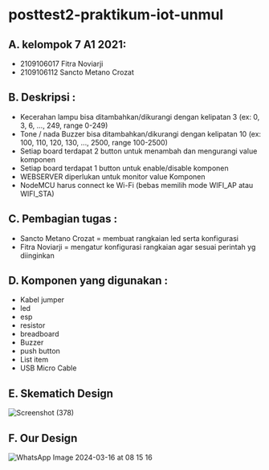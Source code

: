 # posttest2-praktikum-iot-unmul
## A. kelompok 7 A1 2021:
 - 2109106017 Fitra Noviarji
 - 2109106112 Sancto Metano Crozat
## B. Deskripsi :
 -  Kecerahan lampu bisa ditambahkan/dikurangi dengan kelipatan 3 (ex: 0, 3, 6, ..., 249, range 0-249)
 - Tone / nada Buzzer bisa ditambahkan/dikurangi dengan kelipatan 10 (ex: 100, 110, 120, 130, ..., 2500, range 100-2500)
 - Setiap board terdapat 2 button untuk menambah dan mengurangi value komponen
 - Setiap board terdapat 1 button untuk enable/disable komponen
 - WEBSERVER diperlukan untuk monitor value Komponen
 - NodeMCU harus connect ke Wi-Fi (bebas memilih mode WIFI_AP atau WIFI_STA)
## C. Pembagian tugas :
 - Sancto Metano Crozat = membuat rangkaian led serta konfigurasi
 - Fitra Noviarji = mengatur konfigurasi rangkaian agar sesuai perintah yg diinginkan
## D. Komponen yang digunakan :
 - Kabel jumper
 - led
 - esp
 - resistor
 - breadboard
 - Buzzer
 - push button
 - List item
 - USB Micro Cable
 ## E. Skematich Design
 ![Screenshot (378)](https://github.com/FitraNoviarji/posttest2-praktikum-iot-unmul/assets/113648587/0045f039-6acd-4cfc-8e7e-b9a3db364c17)
 ## F. Our Design
![WhatsApp Image 2024-03-16 at 08 15 16](https://github.com/FitraNoviarji/posttest2-praktikum-iot-unmul/assets/113648587/93fa4ef7-d334-400f-b6c2-5dbac69650cc)
 
